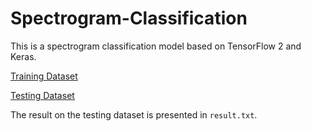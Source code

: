 # Spectrogram-Classification
This is a spectrogram classification model based on TensorFlow 2 and Keras.

[Training Dataset](https://cloud.tsinghua.edu.cn/f/db9d627e4b5d4978973f/)

[Testing Dataset](https://cloud.tsinghua.edu.cn/f/bc80ac081ebf4c13befa/)

The result on the testing dataset is presented in `result.txt`.
